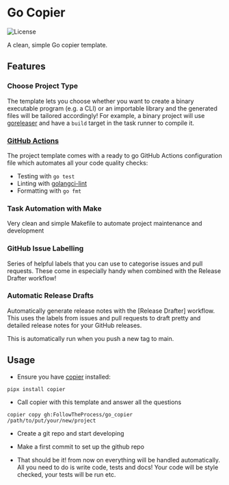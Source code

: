 # Go Copier

![License](https://img.shields.io/github/license/FollowTheProcess/go_copier.svg)

A clean, simple Go copier template.

## Features

### Choose Project Type

The template lets you choose whether you want to create a binary executable program (e.g. a CLI) or an importable library and the generated files will be tailored accordingly! For example, a binary project will use [goreleaser] and have a `build` target in the task runner to compile it.

### [GitHub Actions]

The project template comes with a ready to go GitHub Actions configuration file which automates all your code quality checks:

* Testing with `go test`
* Linting with [golangci-lint]
* Formatting with `go fmt`

### Task Automation with Make

Very clean and simple Makefile to automate project maintenance and development

### GitHub Issue Labelling

Series of helpful labels that you can use to categorise issues and pull requests. These come in especially handy when combined with the Release Drafter workflow!

### Automatic Release Drafts

Automatically generate release notes with the [Release Drafter] workflow. This uses the labels from issues and pull requests to draft pretty and detailed release notes for your GitHub releases.

This is automatically run when you push a new tag to main.

## Usage

* Ensure you have [copier] installed:

``` shell
pipx install copier
```

* Call copier with this template and answer all the questions

``` shell
copier copy gh:FollowTheProcess/go_copier /path/to/put/your/new/project
```

* Create a git repo and start developing

* Make a first commit to set up the github repo

* That should be it! from now on everything will be handled automatically. All you need to do is write code, tests and docs! Your code will be style checked, your tests will be run etc.

[GitHub actions]: https://docs.github.com/en/free-pro-team@latest/actions
[golangci-lint]: https://golangci-lint.run
[goreleaser]: https://goreleaser.com/intro/
[copier]: https://github.com/copier-org/copier
